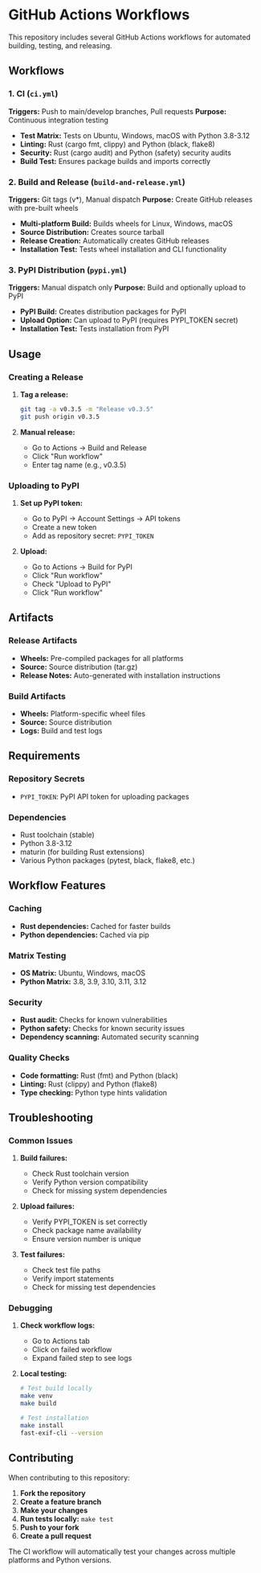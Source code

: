 # GitHub Actions Workflows

This repository includes several GitHub Actions workflows for automated building, testing, and releasing.

## Workflows

### 1. CI (`ci.yml`)
**Triggers:** Push to main/develop branches, Pull requests
**Purpose:** Continuous integration testing

- **Test Matrix:** Tests on Ubuntu, Windows, macOS with Python 3.8-3.12
- **Linting:** Rust (cargo fmt, clippy) and Python (black, flake8)
- **Security:** Rust (cargo audit) and Python (safety) security audits
- **Build Test:** Ensures package builds and imports correctly

### 2. Build and Release (`build-and-release.yml`)
**Triggers:** Git tags (v*), Manual dispatch
**Purpose:** Create GitHub releases with pre-built wheels

- **Multi-platform Build:** Builds wheels for Linux, Windows, macOS
- **Source Distribution:** Creates source tarball
- **Release Creation:** Automatically creates GitHub releases
- **Installation Test:** Tests wheel installation and CLI functionality

### 3. PyPI Distribution (`pypi.yml`)
**Triggers:** Manual dispatch only
**Purpose:** Build and optionally upload to PyPI

- **PyPI Build:** Creates distribution packages for PyPI
- **Upload Option:** Can upload to PyPI (requires PYPI_TOKEN secret)
- **Installation Test:** Tests installation from PyPI

## Usage

### Creating a Release

1. **Tag a release:**
   ```bash
   git tag -a v0.3.5 -m "Release v0.3.5"
   git push origin v0.3.5
   ```

2. **Manual release:**
   - Go to Actions → Build and Release
   - Click "Run workflow"
   - Enter tag name (e.g., v0.3.5)

### Uploading to PyPI

1. **Set up PyPI token:**
   - Go to PyPI → Account Settings → API tokens
   - Create a new token
   - Add as repository secret: `PYPI_TOKEN`

2. **Upload:**
   - Go to Actions → Build for PyPI
   - Click "Run workflow"
   - Check "Upload to PyPI"
   - Click "Run workflow"

## Artifacts

### Release Artifacts
- **Wheels:** Pre-compiled packages for all platforms
- **Source:** Source distribution (tar.gz)
- **Release Notes:** Auto-generated with installation instructions

### Build Artifacts
- **Wheels:** Platform-specific wheel files
- **Source:** Source distribution
- **Logs:** Build and test logs

## Requirements

### Repository Secrets
- `PYPI_TOKEN`: PyPI API token for uploading packages

### Dependencies
- Rust toolchain (stable)
- Python 3.8-3.12
- maturin (for building Rust extensions)
- Various Python packages (pytest, black, flake8, etc.)

## Workflow Features

### Caching
- **Rust dependencies:** Cached for faster builds
- **Python dependencies:** Cached via pip

### Matrix Testing
- **OS Matrix:** Ubuntu, Windows, macOS
- **Python Matrix:** 3.8, 3.9, 3.10, 3.11, 3.12

### Security
- **Rust audit:** Checks for known vulnerabilities
- **Python safety:** Checks for known security issues
- **Dependency scanning:** Automated security scanning

### Quality Checks
- **Code formatting:** Rust (fmt) and Python (black)
- **Linting:** Rust (clippy) and Python (flake8)
- **Type checking:** Python type hints validation

## Troubleshooting

### Common Issues

1. **Build failures:**
   - Check Rust toolchain version
   - Verify Python version compatibility
   - Check for missing system dependencies

2. **Upload failures:**
   - Verify PYPI_TOKEN is set correctly
   - Check package name availability
   - Ensure version number is unique

3. **Test failures:**
   - Check test file paths
   - Verify import statements
   - Check for missing test dependencies

### Debugging

1. **Check workflow logs:**
   - Go to Actions tab
   - Click on failed workflow
   - Expand failed step to see logs

2. **Local testing:**
   ```bash
   # Test build locally
   make venv
   make build
   
   # Test installation
   make install
   fast-exif-cli --version
   ```

## Contributing

When contributing to this repository:

1. **Fork the repository**
2. **Create a feature branch**
3. **Make your changes**
4. **Run tests locally:** `make test`
5. **Push to your fork**
6. **Create a pull request**

The CI workflow will automatically test your changes across multiple platforms and Python versions.
